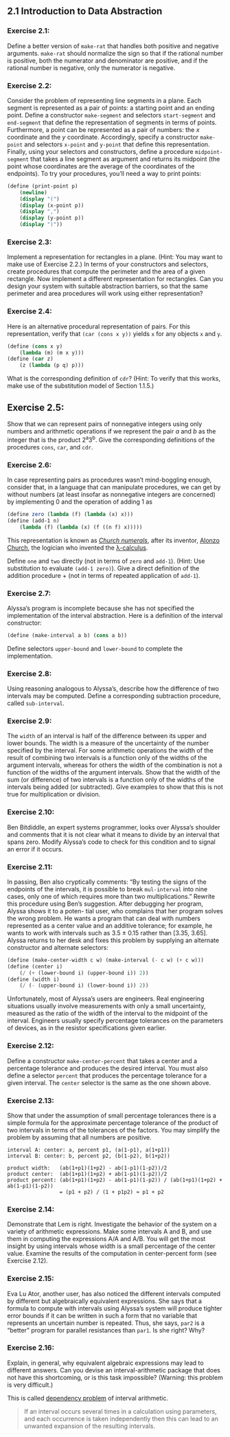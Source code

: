 ## 2.1 Introduction to Data Abstraction

### Exercise 2.1:

Define a better version of `make-rat` that handles both positive and negative arguments. `make-rat` should normalize the sign so that if the rational number is positive, both the numerator and denominator are positive, and if the rational number is negative, only the numerator is negative.

### Exercise 2.2:

Consider the problem of representing line segments in a plane. Each segment is represented as a pair of points: a starting point and an ending point. Define a constructor `make-segment` and selectors `start-segment` and `end-segment` that define the representation of segments in terms of points. Furthermore, a point can be represented as a pair of numbers: the _x_ coordinate and the _y_ coordinate. Accordingly, specify a constructor `make-point` and selectors `x-point` and `y-point` that define this representation. Finally, using your selectors and constructors, define a procedure `midpoint-segment` that takes a line segment as argument and returns its midpoint (the point whose coordinates are the average of the coordinates of the endpoints). To try your procedures, you’ll need a way to print points:

```scheme
(define (print-point p)
    (newline)
    (display "(")
    (display (x-point p))
    (display ",")
    (display (y-point p))
    (display ")"))
```

### Exercise 2.3:

Implement a representation for rectangles in a plane. (Hint: You may want to make use of Exercise 2.2.) In terms of your constructors and selectors, create procedures that compute the perimeter and the area of a given rectangle. Now implement a different representation for rectangles. Can you design your system with suitable abstraction barriers, so that the same perimeter and area procedures will work using either representation?

### Exercise 2.4:

Here is an alternative procedural representation of pairs. For this representation, verify that `(car (cons x y))` yields `x` for any objects `x` and `y`.

```scheme
(define (cons x y)
    (lambda (m) (m x y)))
(define (car z)
    (z (lambda (p q) p)))
```

What is the corresponding definition of `cdr`? (Hint: To verify that this works, make use of the substitution model of Section 1.1.5.)

## Exercise 2.5:

Show that we can represent pairs of nonnegative integers using only numbers and arithmetic operations if we represent the pair _a_ and _b_ as the integer that is the product 2<sup>a</sup>3<sup>b</sup>. Give the corresponding definitions of the procedures `cons`, `car`, and `cdr`.

### Exercise 2.6:

In case representing pairs as procedures wasn’t mind-boggling enough, consider that, in a language that can manipulate procedures, we can get by without numbers (at least insofar as nonnegative integers are concerned) by implementing 0 and the operation of adding 1 as

```scheme
(define zero (lambda (f) (lambda (x) x)))
(define (add-1 n)
    (lambda (f) (lambda (x) (f ((n f) x)))))
```

This representation is known as [_Church numerals_](https://en.wikipedia.org/wiki/Church_encoding), after its inventor, [Alonzo Church](https://www.youtube.com/watch?v=d0yEXKas8xE), the logician who invented the [λ-calculus](https://en.wikipedia.org/wiki/Lambda_calculus).

Define `one` and `two` directly (not in terms of `zero` and `add-1`). (Hint: Use substitution to evaluate `(add-1 zero)`). Give a direct definition of the addition procedure + (not in terms of repeated application of `add-1`).

### Exercise 2.7:

Alyssa’s program is incomplete because she has not specified the implementation of the interval abstraction. Here is a definition of the interval constructor:

```scheme
(define (make-interval a b) (cons a b))
```

Define selectors `upper-bound` and `lower-bound` to complete the implementation.

### Exercise 2.8:

Using reasoning analogous to Alyssa’s, describe how the difference of two intervals may be computed. Define a corresponding subtraction procedure, called `sub-interval`.

### Exercise 2.9:

The `width` of an interval is half of the difference between its upper and lower bounds. The width is a measure of the uncertainty of the number specified by the interval. For some arithmetic operations the width of the result of combining two intervals is a function only of the widths of the argument intervals, whereas for others the width of the combination is not a function of the widths of the argument intervals. Show that the width of the sum (or difference) of two intervals is a function only of the widths of the intervals being added (or subtracted). Give examples to show that this is not true for multiplication or division.

### Exercise 2.10:

Ben Bitdiddle, an expert systems programmer, looks over Alyssa’s shoulder and comments that it is not clear what it means to divide by an interval that spans zero. Modify Alyssa’s code to check for this condition and to signal an error if it occurs.

### Exercise 2.11:

In passing, Ben also cryptically comments: “By testing the signs of the endpoints of the intervals, it is possible to break `mul-interval` into nine cases, only one of which requires more than two multiplications.” Rewrite this procedure using Ben’s suggestion.
After debugging her program, Alyssa shows it to a poten- tial user, who complains that her program solves the wrong problem. He wants a program that can deal with numbers represented as a center value and an additive tolerance; for example, he wants to work with intervals such as 3.5 ± 0.15 rather than [3.35, 3.65]. Alyssa returns to her desk and fixes this problem by supplying an alternate constructor and alternate selectors:

```scheme
(define (make-center-width c w) (make-interval (- c w) (+ c w)))
(define (center i)
	(/ (+ (lower-bound i) (upper-bound i)) 2))
(define (width i)
	(/ (- (upper-bound i) (lower-bound i)) 2))
```

Unfortunately, most of Alyssa’s users are engineers. Real engineering situations usually involve measurements with only a small uncertainty, measured as the ratio of the width of the interval to the midpoint of the interval. Engineers usually specify percentage tolerances on the parameters of devices, as in the resistor specifications given earlier.

### Exercise 2.12:

Define a constructor `make-center-percent` that takes a center and a percentage tolerance and produces the desired interval. You must also define a selector `percent` that produces the percentage tolerance for a given interval. The `center` selector is the same as the one shown above.

### Exercise 2.13:

Show that under the assumption of small percentage tolerances there is a simple formula for the approximate percentage tolerance of the product of two intervals in terms of the tolerances of the factors. You may simplify the problem by assuming that all numbers are positive.

```
interval A: center: a, percent p1, (a(1-p1), a(1+p1))
interval B: center: b, percent p2, (b(1-p2), b(1+p2))

product width:   (ab(1+p1)(1+p2) - ab(1-p1)(1-p2))/2
product center:  (ab(1+p1)(1+p2) + ab(1-p1)(1-p2))/2
product percent: (ab(1+p1)(1+p2) - ab(1-p1)(1-p2)) / (ab(1+p1)(1+p2) + ab(1-p1)(1-p2))
                 = (p1 + p2) / (1 + p1p2) ≈ p1 + p2
```

### Exercise 2.14:

Demonstrate that Lem is right. Investigate the behavior of the system on a variety of arithmetic expressions. Make some intervals A and B, and use them in computing the expressions A/A and A/B. You will get the most insight by using intervals whose width is a small percentage of the center value. Examine the results of the computation in center-percent form (see Exercise 2.12).

### Exercise 2.15:

Eva Lu Ator, another user, has also noticed the different intervals computed by different but algebraically equivalent expressions. She says that a formula to compute with intervals using Alyssa’s system will produce tighter error bounds if it can be written in such a form that no variable that represents an uncertain number is repeated. Thus, she says, `par2` is a “better” program for parallel resistances than `par1`. Is she right? Why?

### Exercise 2.16:

Explain, in general, why equivalent algebraic expressions may lead to different answers. Can you devise an interval-arithmetic package that does not have this shortcoming, or is this task impossible? (Warning: this problem is very difficult.)

This is called [dependency problem](https://en.wikipedia.org/wiki/Interval_arithmetic#Dependency_problem) of interval arithmetic.

> If an interval occurs several times in a calculation using parameters, and each occurrence is taken independently then this can lead to an unwanted expansion of the resulting intervals.
